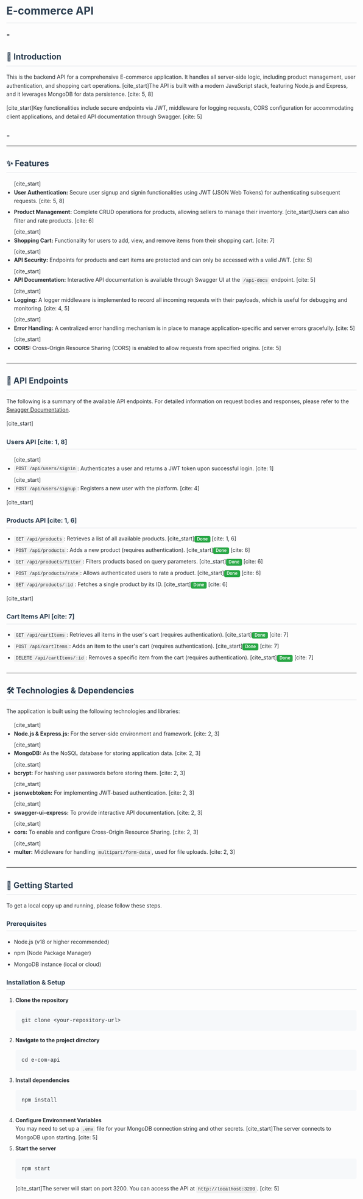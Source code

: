 <!DOCTYPE html>
<html lang="en">
<head>
    <meta charset="UTF-8">
    <meta name="viewport" content="width=device-width, initial-scale=1.0">
    <title>E-commerce API - Readme</title>
    <style>
        body {
            font-family: -apple-system, BlinkMacSystemFont, "Segoe UI", Helvetica, Arial, sans-serif, "Apple Color Emoji", "Segoe UI Emoji";
            line-height: 1.6;
            color: #24292e;
            max-width: 960px;
            margin: 0 auto;
            padding: 20px;
        }
        h1, h2, h3 {
            border-bottom: 2px solid #eaecef;
            padding-bottom: .3em;
            color: #2c3e50;
        }
        pre {
            background: #f6f8fa;
            padding: 16px;
            border-radius: 5px;
            overflow: auto;
            white-space: pre-wrap;
            word-wrap: break-word;
        }
        code {
            font-family: "SFMono-Regular", Consolas, "Liberation Mono", Menlo, Courier, monospace;
            font-size: 85%;
            background-color: rgba(27,31,35,.05);
            border-radius: 3px;
            padding: 0.2em 0.4em;
        }
        pre > code {
            font-size: 100%;
            padding: 0;
            background-color: transparent;
            border: 0;
        }
        .section {
            margin-bottom: 2em;
        }
        .badge {
            display: inline-block;
            padding: 0.3em 0.6em;
            font-size: 80%;
            font-weight: 600;
            line-height: 1;
            text-align: center;
            white-space: nowrap;
            vertical-align: baseline;
            border-radius: 0.25rem;
        }
        .badge-done {
            color: #fff;
            background-color: #28a745;
        }
        .badge-pending {
            color: #fff;
            background-color: #dc3545;
        }
        ul {
            padding-left: 20px;
        }
        li {
            margin-bottom: 0.5em;
        }
    </style>
</head>
<body>
    <h1>E-commerce API</h1>
=
    <div class="section">
        <h2>📜 Introduction</h2>
        <p>
            This is the backend API for a comprehensive E-commerce application. It handles all server-side logic, including product management, user authentication, and shopping cart operations. [cite_start]The API is built with a modern JavaScript stack, featuring Node.js and Express, and it leverages MongoDB for data persistence. [cite: 5, 8]
        </p>
        <p>
            [cite_start]Key functionalities include secure endpoints via JWT, middleware for logging requests, CORS configuration for accommodating client applications, and detailed API documentation through Swagger. [cite: 5]
        </p>
    </div>
=
    <hr>
    <div class="section">
        <h2>✨ Features</h2>
        <ul>
            [cite_start]<li><strong>User Authentication:</strong> Secure user signup and signin functionalities using JWT (JSON Web Tokens) for authenticating subsequent requests. [cite: 5, 8]</li>
            <li><strong>Product Management:</strong> Complete CRUD operations for products, allowing sellers to manage their inventory. [cite_start]Users can also filter and rate products. [cite: 6]</li>
            [cite_start]<li><strong>Shopping Cart:</strong> Functionality for users to add, view, and remove items from their shopping cart. [cite: 7]</li>
            [cite_start]<li><strong>API Security:</strong> Endpoints for products and cart items are protected and can only be accessed with a valid JWT. [cite: 5]</li>
            [cite_start]<li><strong>API Documentation:</strong> Interactive API documentation is available through Swagger UI at the <code>/api-docs</code> endpoint. [cite: 5]</li>
            [cite_start]<li><strong>Logging:</strong> A logger middleware is implemented to record all incoming requests with their payloads, which is useful for debugging and monitoring. [cite: 4, 5]</li>
            [cite_start]<li><strong>Error Handling:</strong> A centralized error handling mechanism is in place to manage application-specific and server errors gracefully. [cite: 5]</li>
            [cite_start]<li><strong>CORS:</strong> Cross-Origin Resource Sharing (CORS) is enabled to allow requests from specified origins. [cite: 5]</li>
        </ul>
    </div>

   <hr>
    <div class="section">
        <h2>🔌 API Endpoints</h2>
        <p>
            The following is a summary of the available API endpoints. For detailed information on request bodies and responses, please refer to the <a href="http://localhost:3200/api-docs">Swagger Documentation</a>.
        </p>
    [cite_start]<h3>Users API [cite: 1, 8]</h3>
        <ul>
            [cite_start]<li><code>POST /api/users/signin</code>: Authenticates a user and returns a JWT token upon successful login. [cite: 1]</li>
            [cite_start]<li><code>POST /api/users/signup</code>: Registers a new user with the platform. [cite: 4]</li>
        </ul>
        [cite_start]<h3>Products API [cite: 1, 6]</h3>
        <ul>
            <li><code>GET /api/products</code>: Retrieves a list of all available products. [cite_start]<span class="badge badge-done">Done</span> [cite: 1, 6]</li>
            <li><code>POST /api/products</code>: Adds a new product (requires authentication). [cite_start]<span class="badge badge-done">Done</span> [cite: 6]</li>
            <li><code>GET /api/products/filter</code>: Filters products based on query parameters. [cite_start]<span class="badge badge-done">Done</span> [cite: 6]</li>
            <li><code>POST /api/products/rate</code>: Allows authenticated users to rate a product. [cite_start]<span class="badge badge-done">Done</span> [cite: 6]</li>
            <li><code>GET /api/products/:id</code>: Fetches a single product by its ID. [cite_start]<span class="badge badge-done">Done</span> [cite: 6]</li>
        </ul>
        [cite_start]<h3>Cart Items API [cite: 7]</h3>
        <ul>
            <li><code>GET /api/cartItems</code>: Retrieves all items in the user's cart (requires authentication). [cite_start]<span class="badge badge-done">Done</span> [cite: 7]</li>
            <li><code>POST /api/cartItems</code>: Adds an item to the user's cart (requires authentication). [cite_start]<span class="badge badge-done">Done</span> [cite: 7]</li>
            <li><code>DELETE /api/cartItems/:id</code>: Removes a specific item from the cart (requires authentication). [cite_start]<span class="badge badge-done">Done</span> [cite: 7]</li>
        </ul>
    </div>
    <hr>
    <div class="section">
        <h2>🛠️ Technologies & Dependencies</h2>
        <p>The application is built using the following technologies and libraries:</p>
        <ul>
            [cite_start]<li><strong>Node.js & Express.js:</strong> For the server-side environment and framework. [cite: 2, 3]</li>
            [cite_start]<li><strong>MongoDB:</strong> As the NoSQL database for storing application data. [cite: 2, 3]</li>
            [cite_start]<li><strong>bcrypt:</strong> For hashing user passwords before storing them. [cite: 2, 3]</li>
            [cite_start]<li><strong>jsonwebtoken:</strong> For implementing JWT-based authentication. [cite: 2, 3]</li>
            [cite_start]<li><strong>swagger-ui-express:</strong> To provide interactive API documentation. [cite: 2, 3]</li>
            [cite_start]<li><strong>cors:</strong> To enable and configure Cross-Origin Resource Sharing. [cite: 2, 3]</li>
            [cite_start]<li><strong>multer:</strong> Middleware for handling <code>multipart/form-data</code>, used for file uploads. [cite: 2, 3]</li>
        </ul>
    </div>
    <hr>
    <div class="section">
        <h2>🚀 Getting Started</h2>
        <p>To get a local copy up and running, please follow these steps.</p>
        <h3>Prerequisites</h3>
        <ul>
            <li>Node.js (v18 or higher recommended)</li>
            <li>npm (Node Package Manager)</li>
            <li>MongoDB instance (local or cloud)</li>
        </ul>
        <h3>Installation & Setup</h3>
        <ol>
            <li><strong>Clone the repository</strong>
                <pre><code>git clone &lt;your-repository-url&gt;</code></pre>
            </li>
            <li><strong>Navigate to the project directory</strong>
                <pre><code>cd e-com-api</code></pre>
            </li>
            <li><strong>Install dependencies</strong>
                <pre><code>npm install</code></pre>
            </li>
            <li><strong>Configure Environment Variables</strong><br>
                You may need to set up a <code>.env</code> file for your MongoDB connection string and other secrets. [cite_start]The server connects to MongoDB upon starting. [cite: 5]
            </li>
            <li><strong>Start the server</strong>
                <pre><code>npm start</code></pre>
                <p>
                    [cite_start]The server will start on port 3200. You can access the API at <code>http://localhost:3200</code>. [cite: 5]
                </p>
            </li>
        </ol>
    </div>

</body>
</html>

